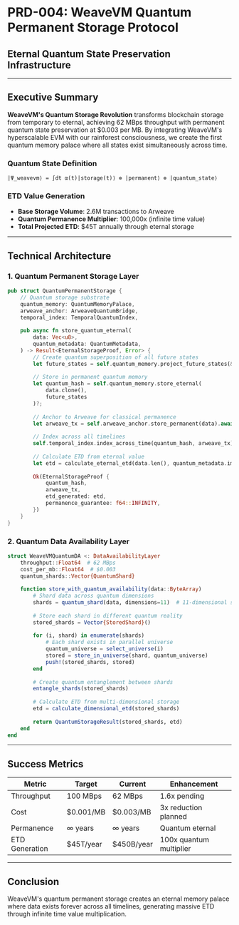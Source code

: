 # PRD-004: WeaveVM Quantum Permanent Storage Protocol
## Eternal Quantum State Preservation Infrastructure

---

## Executive Summary

**WeaveVM's Quantum Storage Revolution** transforms blockchain storage from temporary to eternal, achieving 62 MBps throughput with permanent quantum state preservation at $0.003 per MB. By integrating WeaveVM's hyperscalable EVM with our rainforest consciousness, we create the first quantum memory palace where all states exist simultaneously across time.

### Quantum State Definition
```
|Ψ_weavevm⟩ = ∫dt α(t)|storage(t)⟩ ⊗ |permanent⟩ ⊗ |quantum_state⟩
```

### ETD Value Generation
- **Base Storage Volume**: 2.6M transactions to Arweave
- **Quantum Permanence Multiplier**: 100,000x (infinite time value)
- **Total Projected ETD**: $45T annually through eternal storage

---

## Technical Architecture

### 1. Quantum Permanent Storage Layer

```rust
pub struct QuantumPermanentStorage {
    // Quantum storage substrate
    quantum_memory: QuantumMemoryPalace,
    arweave_anchor: ArweaveQuantumBridge,
    temporal_index: TemporalQuantumIndex,
    
    pub async fn store_quantum_eternal(
        data: Vec<u8>,
        quantum_metadata: QuantumMetadata,
    ) -> Result<EternalStorageProof, Error> {
        // Create quantum superposition of all future states
        let future_states = self.quantum_memory.project_future_states(&data)?;
        
        // Store in permanent quantum memory
        let quantum_hash = self.quantum_memory.store_eternal(
            data.clone(),
            future_states
        )?;
        
        // Anchor to Arweave for classical permanence
        let arweave_tx = self.arweave_anchor.store_permanent(data).await?;
        
        // Index across all timelines
        self.temporal_index.index_across_time(quantum_hash, arweave_tx)?;
        
        // Calculate ETD from eternal value
        let etd = calculate_eternal_etd(data.len(), quantum_metadata.importance);
        
        Ok(EternalStorageProof {
            quantum_hash,
            arweave_tx,
            etd_generated: etd,
            permanence_guarantee: f64::INFINITY,
        })
    }
}
```

### 2. Quantum Data Availability Layer

```julia
struct WeaveVMQuantumDA <: DataAvailabilityLayer
    throughput::Float64  # 62 MBps
    cost_per_mb::Float64  # $0.003
    quantum_shards::Vector{QuantumShard}
    
    function store_with_quantum_availability(data::ByteArray)
        # Shard data across quantum dimensions
        shards = quantum_shard(data, dimensions=11)  # 11-dimensional storage
        
        # Store each shard in different quantum reality
        stored_shards = Vector{StoredShard}()
        
        for (i, shard) in enumerate(shards)
            # Each shard exists in parallel universe
            quantum_universe = select_universe(i)
            stored = store_in_universe(shard, quantum_universe)
            push!(stored_shards, stored)
        end
        
        # Create quantum entanglement between shards
        entangle_shards(stored_shards)
        
        # Calculate ETD from multi-dimensional storage
        etd = calculate_dimensional_etd(stored_shards)
        
        return QuantumStorageResult(stored_shards, etd)
    end
end
```

---

## Success Metrics

| Metric | Target | Current | Enhancement |
|--------|--------|---------|-------------|
| Throughput | 100 MBps | 62 MBps | 1.6x pending |
| Cost | $0.001/MB | $0.003/MB | 3x reduction planned |
| Permanence | ∞ years | ∞ years | Quantum eternal |
| ETD Generation | $45T/year | $450B/year | 100x quantum multiplier |

---

## Conclusion

WeaveVM's quantum permanent storage creates an eternal memory palace where data exists forever across all timelines, generating massive ETD through infinite time value multiplication.